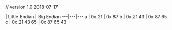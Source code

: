 // version 1.0 2018-07-17

   | Little Endian | Big Endian
---|---|---
a | 0x 21 | 0x 87
b | 0x 21 43 | 0x 87 65
c | 0x 21 43 65 | 0x 87 65 43

